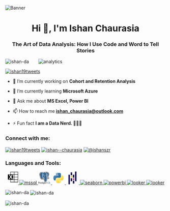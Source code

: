 ![Banner](https://unite.un.org/sites/unite.un.org/files/styles/panopoly_image_original/public/pages/analytics-banner_1.png?itok=ZMQjool9)
<h1 align="center">Hi 👋, I'm Ishan Chaurasia</h1>
<h3 align="center">The Art of Data Analysis: How I Use Code and Word to Tell Stories</h3>
<img align="right" alt="analytics" width="400" src="https://media4.giphy.com/media/JWuBH9rCO2uZuHBFpm/giphy.gif?cid=ecf05e47etc03zu74lgexef758mgglsret50glg1z6alfbum&ep=v1_gifs_search&rid=giphy.gif&ct=g">

<p align="left"> <img src="https://komarev.com/ghpvc/?username=ishan-da&label=Profile%20views&color=0e75b6&style=flat" alt="ishan-da" /> </p>

<p align="left"> <a href="https://twitter.com/ishan19tweets" target="blank"><img src="https://img.shields.io/twitter/follow/ishan19tweets?logo=twitter&style=for-the-badge" alt="ishan19tweets" /></a> </p>

- 🔭 I’m currently working on **Cohort and Retention Analysis**

- 🌱 I’m currently learning **Microsoft Azure**

- 💬 Ask me about **MS Excel, Power BI**

- 📫 How to reach me **ishan_chaurasia@outlook.com**

- ⚡ Fun fact **I am a Data Nerd. 👨🏼‍💻**

<h3 align="left">Connect with me:</h3>
<p align="left">
<a href="https://twitter.com/ishan19tweets" target="blank"><img align="center" src="https://raw.githubusercontent.com/rahuldkjain/github-profile-readme-generator/master/src/images/icons/Social/twitter.svg" alt="ishan19tweets" height="30" width="40" /></a>
<a href="https://linkedin.com/in/ishan--chaurasia" target="blank"><img align="center" src="https://raw.githubusercontent.com/rahuldkjain/github-profile-readme-generator/master/src/images/icons/Social/linked-in-alt.svg" alt="ishan--chaurasia" height="30" width="40" /></a>
<a href="https://medium.com/@ishanszr" target="blank"><img align="center" src="https://raw.githubusercontent.com/rahuldkjain/github-profile-readme-generator/master/src/images/icons/Social/medium.svg" alt="@ishanszr" height="30" width="40" /></a>
</p>

<h3 align="left">Languages and Tools:</h3>
<p align="left">
<a href="https://www.microsoft.com/en-us/sql-server" target="_blank" rel="noreferrer"> <img src="https://github.com/microsoft/PowerBI-Icons/raw/main/SVG/Excel-Workbook.svg" alt="mssql" width="40" height="40"/> </a>
<a href="https://www.microsoft.com/en-us/sql-server" target="_blank" rel="noreferrer"> <img src="https://www.svgrepo.com/show/303229/microsoft-sql-server-logo.svg" alt="mssql" width="40" height="40"/> </a>
<a href="https://www.postgresql.org" target="_blank" rel="noreferrer"> <img src="https://raw.githubusercontent.com/devicons/devicon/master/icons/postgresql/postgresql-original-wordmark.svg" alt="postgresql" width="40" height="40"/> </a>
<a href="https://www.python.org" target="_blank" rel="noreferrer"> <img src="https://raw.githubusercontent.com/devicons/devicon/master/icons/python/python-original.svg" alt="python" width="40" height="40"/> </a>
<a href="https://pandas.pydata.org/" target="_blank" rel="noreferrer"> <img src="https://raw.githubusercontent.com/devicons/devicon/2ae2a900d2f041da66e950e4d48052658d850630/icons/pandas/pandas-original.svg" alt="pandas" width="40" height="40"/> </a>
<a href="https://seaborn.pydata.org/" target="_blank" rel="noreferrer"> <img src="https://seaborn.pydata.org/_images/logo-mark-lightbg.svg" alt="seaborn" width="40" height="40"/> </a>
<a href="https://app.powerbi.com/home?experience=power-bi" target="_blank" rel="noreferrer"> <img src="https://github.com/microsoft/PowerBI-Icons/raw/main/SVG/Power-BI.svg" alt="powerbi" width="40" height="40"/> </a>
<a href="https://lookerstudio.google.com/navigation/reporting" target="_blank" rel="noreferrer"> <img src="https://www.gstatic.com/analytics-lego/svg/ic_looker_studio.svg" alt="looker" width="40" height="40"/> </a> 
<a href="https://lookerstudio.google.com/navigation/reporting" target="_blank" rel="noreferrer"> <img src="https://raw.githubusercontent.com/microsoft/PowerBI-Icons/main/SVG/Power-Automate-Colored.svg" alt="looker" width="40" height="40"/> </a>
</p>

<p><img align="left" src="https://github-readme-stats.vercel.app/api/top-langs?username=ishan-da&show_icons=true&locale=en&layout=compact" alt="ishan-da" /></p>

<p>&nbsp;<img align="center" src="https://github-readme-stats.vercel.app/api?username=ishan-da&show_icons=true&locale=en" alt="ishan-da" /></p>

<p><img align="center" src="https://github-readme-streak-stats.herokuapp.com/?user=ishan-da&" alt="ishan-da" /></p>
